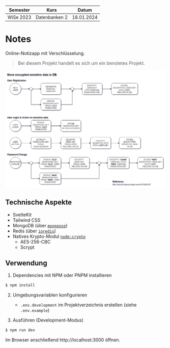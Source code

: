 **Semester**|**Kurs**|**Datum**
-----|-----|-----
WiSe 2023|Datenbanken 2|18.01.2024

# Notes
Online-Notizapp mit Verschlüsselung.

> Bei diesem Projekt handelt es sich um ein benotetes Projekt.

![Verschlüsselung der Datenbank](./database_encryption.png)

## Technische Aspekte
- SvelteKit
- Tailwind CSS
- MongoDB (über [`mongoose`](#))
- Redis (über [`ioredis`](#))
- Natives Krypto-Modul [`node:crypto`](#)
    - AES-256-CBC
    - Scrypt

## Verwendung
1. Dependencies mit NPM oder PNPM installieren 
```bash
$ npm install
```

2. Umgebungsvariablen konfigurieren
    - `.env.development` im Projektverzeichnis erstellen (siehe `.env.example`)

3. Ausführen (Development-Modus)
```bash
$ npm run dev
```

Im Browser anschließend http://localhost:3000 öffnen.